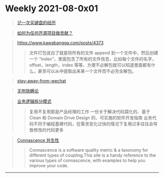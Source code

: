 # Weekly 2021-08-0x01

> [记一次买键盘的经历]


> [如何为任何开源项目做贡献？]


> https://www.kawabangga.com/posts/4373
>> 文件打包说白了就是将所有的文件 append 到一个文件中，然后创建一个 “index”，里面包含了所有的文件信息，比如每个文件的名字，offset，length，index 等等，方便不必解包就可以知道里面都有什么，甚至可以从中提取出来某一个文件而不必完全解包。


> [stay-away-from-wechat]


> [无所隐瞒论]


> [业务逻辑拆分模式]
>> 复用不复用那是产品经理的工作
一份关于解决代码腐化的、基于 Clean 和 Domain Drive Design 的、可实施的软件开发指南
业务代码不同于编程基建代码，在需求变化过快的情况下复用过多往往会导致修改的代码更多


> [Connascence 共生性]
>> Connascence is a software quality metric & a taxonomy for different types of coupling.This site is a handy reference to the various types of connascence, with examples to help you improve your code.


---

[记一次买键盘的经历]: <https://blog.twofei.com/867/>
[Connascence 共生性]: <https://connascence.io/>
[如何为任何开源项目做贡献？]: https://www.ixiqin.com/2021/08/how-to-contribute-to-any-open-source-project/
[无所隐瞒论]: https://zh.wikipedia.org/wiki/无所隐瞒
[stay-away-from-wechat]: https://retompi.com/stay-away-from-wechat/

[业务逻辑拆分模式]: <https://autonomy.design/>